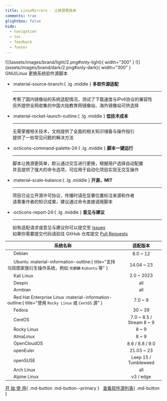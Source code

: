 ```yaml
---
title: LinuxMirrors · 让换源更简单
comments: true
glightbox: false
hide:
  - navigation
  - toc
  - feedback
  - footer
---
```


<figure style="margin: 0" markdown>
  ![](assets/images/brand/light/2.png#only-light){ width="300" }
  ![](assets/images/brand/dark/2.png#only-dark){ width="300" }
  <figcaption>GNU/Linux 更换系统软件源脚本</figcaption>
</figure>

<div class="grid" markdown>

<div class="grid cards" style="height: fit-content" markdown>

-   :material-source-branch:{ .lg .middle } __多软件源适配__

    ---

    考察了国内镜像站的系统适配情况，测试了下载速度与IPv6协议的兼容性  
    另外提供全网收集的中国大陆教育网镜像站、海外镜像站可供选择

-   :material-rocket-launch-outline:{ .lg .middle } __低技术成本__

    ---

    无需掌握相关技术，文档提供了全面的相关知识储备与操作指引  
    提供了一些常见问题的解决方法

-   :octicons-command-palette-24:{ .lg .middle } __脚本一键运行__

    ---

    脚本让换源更简单，默认通过交互进行更换，根据用户选择自动配置  
    并且提供了强大的命令选项，可应用于自动化项目实现无交互操作

-   :material-scale-balance:{ .lg .middle } __开源，MIT__

    ---

    项目已设立开源许可协议，传播时请在显著位置标注来源和作者  
    请尊重作者的知识成果，建议通过命令直接调用脚本

-   :octicons-report-24:{ .lg .middle } __意见与建议__

    ---

    如有适配请求或意见与建议你可以提交至 [Issues](https://github.com/SuperManito/LinuxMirrors/issues)  
    如果你需要提交代码请前往 GitHub 仓库提交 [Pull Requests](https://github.com/SuperManito/LinuxMirrors/pulls)

</div>

| 系统名称 | 适配版本 |
| --- | :---: |
| <a href="https://www.debian.org" target="_blank"><img src="/assets/images/icon/debian.svg" width="16" height="16" style="vertical-align: -0.45em"></a> Debian | 8.0 ~ 12 |
| <a href="https://cn.ubuntu.com" target="_blank"><img src="/assets/images/icon/ubuntu.svg" width="16" height="16" style="vertical-align: -0.15em"></a> Ubuntu :material-information-outline:{ title="支持乌班图家族衍生操作系统，例如 <code>优麒麟</code> <code>Kubuntu</code> 等" } | 14.04 ~ 23 |
| <a href="https://www.kali.org" target="_blank"><img src="/assets/images/icon/kali-linux.svg" width="16" height="16"></a> Kali Linux | 2.0 ~ 2023 |
| <a href="https://www.deepin.org" target="_blank"><img src="/assets/images/icon/deepin.svg" width="16" height="16" style="vertical-align: -0.25em"></a> Deepin | all |
| <a href="https://www.armbian.com" target="_blank"><img src="/assets/images/icon/armbian.png" width="16" height="16" style="vertical-align: -0.2em"></a> Armbian | all |
| <a href="https://access.redhat.com/products/red-hat-enterprise-linux" target="_blank"><img src="/assets/images/icon/redhat.svg" width="16" height="16" style="vertical-align: -0.1em"></a> Red Hat Enterprise Linux :material-information-outline:{ title="使用 <code>Rocky Linux</code> 或 <code>CentOS</code> 源" } | 7.0 ~ 9 |
| <a href="https://fedoraproject.org/zh-Hans" target="_blank"><img src="/assets/images/icon/fedora.ico" width="16" height="16" style="vertical-align: -0.2em"></a> Fedora | 30 ~ 39 |
| <a href="https://www.centos.org" target="_blank"><img src="/assets/images/icon/centos.svg" width="16" height="16" style="vertical-align: -0.2em"></a> CentOS | 7.0 ~ 8.5 / Stream 8 ~ 9 |
| <a href="https://rockylinux.org/zh_CN" target="_blank"><img src="/assets/images/icon/rocky-linux.svg" width="16" height="16" style="vertical-align: -0.25em"></a> Rocky Linux | 8 ~ 9 |
| <a href="https://almalinux.org/zh-hans" target="_blank"><img src="/assets/images/icon/almalinux.svg" width="16" height="16" style="vertical-align: -0.25em"></a> AlmaLinux | 8 ~ 9 |
| <a href="https://www.opencloudos.org" target="_blank"><img src="/assets/images/icon/opencloudos.png" width="16" height="16" style="vertical-align: -0.25em"></a> OpenCloudOS | 8.6 / 8.8 / 9.0 |
| <a href="https://www.openeuler.org/zh" target="_blank"><img src="/assets/images/icon/openeuler.ico" width="16" height="16" style="vertical-align: -0.2em"></a> openEuler | 21.03 ~ 23 |
| <a href="https://www.opensuse.org" target="_blank"><img src="/assets/images/icon/opensuse.svg" width="16" height="16"></a> openSUSE | Leep 15 / Tumbleweed |
| <a href="https://archlinux.org" target="_blank"><img src="/assets/images/icon/arch-linux.ico" width="16" height="16" style="vertical-align: -0.15em"></a> Arch Linux | all |
| <a href="https://www.alpinelinux.org" target="_blank"><img src="/assets/images/icon/alpine.png" width="16" height="16" style="vertical-align: -0.15em"></a> Alpine Linux | v3 / edge |

</div>

[开 始 使 用](use/index.md){ .md-button .md-button--primary } &nbsp; [查看软件源列表](mirrors/index.md){ .md-button }
